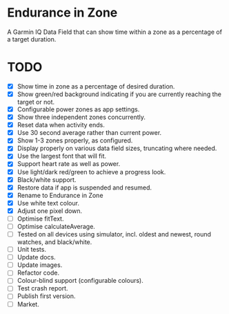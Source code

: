 # Endurance in Zone
A Garmin IQ Data Field that can show time within a zone as a percentage of a target duration.

# TODO

- [x] Show time in zone as a percentage of desired duration.
- [x] Show green/red background indicating if you are currently reaching the target or not.
- [x] Configurable power zones as app settings.
- [x] Show three independent zones concurrently.
- [x] Reset data when activity ends.
- [x] Use 30 second average rather than current power.
- [x] Show 1-3 zones properly, as configured.
- [x] Display properly on various data field sizes, truncating where needed.
- [x] Use the largest font that will fit.
- [x] Support heart rate as well as power.
- [x] Use light/dark red/green to achieve a progress look.
- [x] Black/white support.
- [x] Restore data if app is suspended and resumed.
- [x] Rename to Endurance in Zone
- [x] Use white text colour.
- [x] Adjust one pixel down.
- [ ] Optimise fitText.
- [ ] Optimise calculateAverage.
- [ ] Tested on all devices using simulator, incl. oldest and newest, round watches, and black/white.
- [ ] Unit tests.
- [ ] Update docs.
- [ ] Update images.
- [ ] Refactor code.
- [ ] Colour-blind support (configurable colours).
- [ ] Test crash report.
- [ ] Publish first version.
- [ ] Market.
